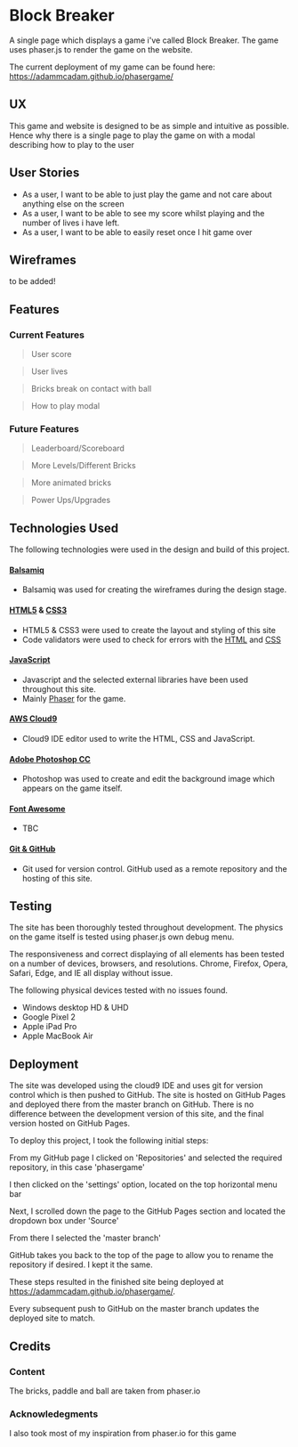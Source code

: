 # Block Breaker 

A single page which displays a game i've called Block Breaker. The game uses phaser.js to render the game on the website.

The current deployment of my game can be found here: https://adammcadam.github.io/phasergame/

## UX

This game and website is designed to be as simple and intuitive as possible. Hence why there is a single page to play the game on with a modal describing how to play to the user

## User Stories 

* As a user, I want to be able to just play the game and not care about anything else on the screen
* As a user, I want to be able to see my score whilst playing and the number of lives i have left.
* As a user, I want to be able to easily reset once I hit game over

## Wireframes

to be added!

## Features

### Current Features

> User score

> User lives

> Bricks break on contact with ball

> How to play modal

### Future Features

> Leaderboard/Scoreboard

> More Levels/Different Bricks

> More animated bricks

> Power Ups/Upgrades

## Technologies Used

The following technologies were used in the design and build of this project.

#### [Balsamiq](https://balsamiq.com/) 
- Balsamiq was used for creating the wireframes during the design stage.

#### [HTML5](https://www.w3.org/TR/html/) & [CSS3](https://www.w3.org/Style/CSS/)
- HTML5 & CSS3 were used to create the layout and styling of this site
- Code validators were used to check for errors with the [HTML](https://validator.w3.org/) and [CSS](https://jigsaw.w3.org/css-validator/)

#### [JavaScript](https://developer.mozilla.org/en-US/docs/Web/JavaScript)
- Javascript and the selected external libraries have been used throughout this site.
- Mainly [Phaser](https://phaser.io/) for the game.

#### [AWS Cloud9](https://aws.amazon.com/cloud9/)
- Cloud9 IDE editor used to write the HTML, CSS and JavaScript.

#### [Adobe Photoshop CC](https://www.photoshop.com/)
- Photoshop was used to create and edit the background image which appears on the game itself.

#### [Font Awesome](https://origin.fontawesome.com/)
- TBC

#### [Git & GitHub](https://github.com/)
- Git used for version control. GitHub used as a remote repository and the hosting of this site.

## Testing

The site has been thoroughly tested throughout development. The physics on the game itself is tested using phaser.js own debug menu.

The responsiveness and correct displaying of all elements has been tested on a number of devices, browsers, and resolutions. Chrome, Firefox, Opera, Safari, Edge, and IE all display without issue.

The following physical devices tested with no issues found.
- Windows desktop HD & UHD
- Google Pixel 2
- Apple iPad Pro
- Apple MacBook Air


## Deployment

The site was developed using the cloud9 IDE and uses git for version control which is then pushed to GitHub. The site is hosted on GitHub Pages and deployed there from the master branch on GitHub. There is no difference between the development version of this site, and the final version hosted on GitHub Pages.

To deploy this project, I took the following initial steps:

From my GitHub page I clicked on 'Repositories' and selected the required repository, in this case 'phasergame'

I then clicked on the 'settings' option, located on the top horizontal menu bar

Next, I scrolled down the page to the GitHub Pages section and located the dropdown box under 'Source'

From there I selected the 'master branch'

GitHub takes you back to the top of the page to allow you to rename the repository if desired. I kept it the same.

These steps resulted in the finished site being deployed at https://adammcadam.github.io/phasergame/.

Every subsequent push to GitHub on the master branch updates the deployed site to match.

## Credits

### Content

The bricks, paddle and ball are taken from phaser.io 

### Acknowledegments 

I also took most of my inspiration from phaser.io for this game

